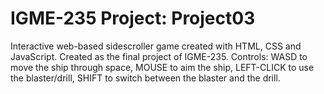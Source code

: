 # IGME-235 Project: Project03
Interactive web-based sidescroller game created with HTML, CSS and JavaScript. Created as the final project of IGME-235. 
Controls: 
  WASD to move the ship through space,
  MOUSE to aim the ship,
  LEFT-CLICK to use the blaster/drill,
  SHIFT to switch between the blaster and the drill.
